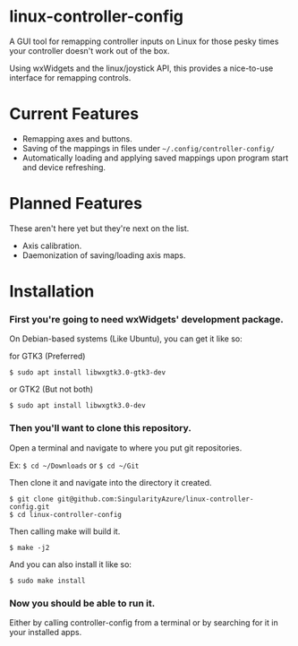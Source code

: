 # linux-controller-config
A GUI tool for remapping controller inputs on Linux for those pesky times your controller doesn't work out of the box.

Using wxWidgets and the linux/joystick API, this provides a nice-to-use interface for remapping controls.

# Current Features
- Remapping axes and buttons.
- Saving of the mappings in files under `~/.config/controller-config/`
- Automatically loading and applying saved mappings upon program start and device refreshing.

# Planned Features
These aren't here yet but they're next on the list.
- Axis calibration.
- Daemonization of saving/loading axis maps.


# Installation
### First you're going to need wxWidgets' development package.
On Debian-based systems (Like Ubuntu), you can get it like so:

for GTK3 (Preferred)
```
$ sudo apt install libwxgtk3.0-gtk3-dev
```
or GTK2 (But not both)
```
$ sudo apt install libwxgtk3.0-dev
```

### Then you'll want to clone this repository.
Open a terminal and navigate to where you put git repositories.

Ex: `$ cd ~/Downloads` or `$ cd ~/Git`

Then clone it and navigate into the directory it created.
```
$ git clone git@github.com:SingularityAzure/linux-controller-config.git
$ cd linux-controller-config
```
Then calling make will build it.
```
$ make -j2
```
And you can also install it like so:
```
$ sudo make install
```
### Now you should be able to run it.
Either by calling controller-config from a terminal or by searching for it in your installed apps.
